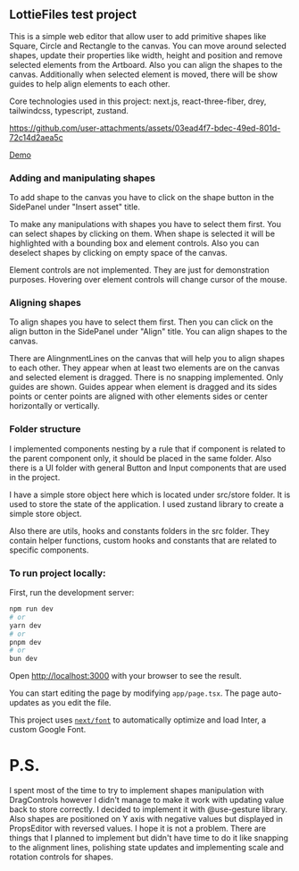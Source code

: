 
## LottieFiles test project

This is a simple web editor that allow user to add primitive shapes like Square, Circle and Rectangle to the canvas. You can move around selected shapes, update their properties like width, height and position and remove selected elements from the Artboard. Also you can align the shapes to the canvas. Additionally when selected element is moved, there will be show guides to help align elements to each other.

Core technologies used in this project:
next.js, react-three-fiber, drey, tailwindcss, typescript, zustand.



https://github.com/user-attachments/assets/03ead4f7-bdec-49ed-801d-72c14d2aea5c



[Demo](https://lottie-files-test-project.vercel.app/)

### Adding and manipulating shapes

To add shape to the canvas you have to click on the shape button in the SidePanel under "Insert asset" title.

To make any manipulations with shapes you have to select them first. You can select shapes by clicking on them. When shape is selected it will be highlighted with a bounding box and element controls. Also you can deselect shapes by clicking on empty space of the canvas.

Element controls are not implemented. They are just for demonstration purposes. Hovering over element controls will change cursor of the mouse.

### Aligning shapes

To align shapes you have to select them first. Then you can click on the align button in the SidePanel under "Align" title. You can align shapes to the canvas.

There are AlingnmentLines on the canvas that will help you to align shapes to each other. They appear when at least two elements are on the canvas and selected element is dragged. There is no snapping implemented. Only guides are shown. Guides appear when element is dragged and its sides points or center points are aligned with other elements sides or center horizontally or vertically.

### Folder structure

I implemented components nesting by a rule that if component is related to the parent component only, it should be placed in the same folder. Also there is a UI folder with general Button and Input components that are used in the project.

I have a simple store object here which is located under src/store folder. It is used to store the state of the application. I used zustand library to create a simple store object.

Also there are utils, hooks and constants folders in the src folder. They contain helper functions, custom hooks and constants that are related to specific components.

### To run project locally:

First, run the development server:

```bash
npm run dev
# or
yarn dev
# or
pnpm dev
# or
bun dev
```

Open [http://localhost:3000](http://localhost:3000) with your browser to see the result.

You can start editing the page by modifying `app/page.tsx`. The page auto-updates as you edit the file.

This project uses [`next/font`](https://nextjs.org/docs/basic-features/font-optimization) to automatically optimize and load Inter, a custom Google Font.

# P.S.

I spent most of the time to try to implement shapes manipulation with DragControls however I didn't manage to make it work with updating value back to store correctly. I decided to implement it with @use-gesture library. Also shapes are positioned on Y axis with negative values but displayed in PropsEditor with reversed values. I hope it is not a problem.
There are things that I planned to implement but didn't have time to do it like snapping to the alignment lines, polishing state updates and implementing scale and rotation controls for shapes.
